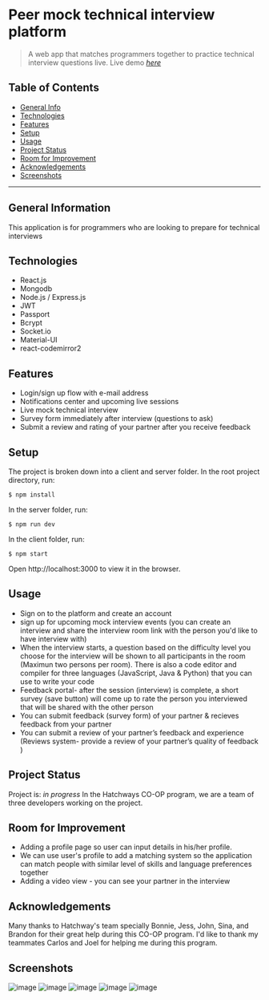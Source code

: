 # Peer mock technical interview platform

> A web app that matches programmers together to practice technical interview questions live.
> Live demo [_here_](https://technical-interview-platform.herokuapp.com/)

## Table of Contents

- [General Info](#general-info)
- [Technologies](#technologies)
- [Features](#features)
- [Setup](#setup)
- [Usage](#usage)
- [Project Status](#project-status)
- [Room for Improvement](#room-for-improvement)
- [Acknowledgements](#acknowledgements)
- [Screenshots](#screenshots)
---

## General Information

This application is for programmers who are looking to prepare for technical interviews

## Technologies

- React.js
- Mongodb
- Node.js / Express.js
- JWT
- Passport
- Bcrypt
- Socket.io
- Material-UI
- react-codemirror2

## Features

- Login/sign up flow with e-mail address
- Notifications center and upcoming live sessions
- Live mock technical interview
- Survey form immediately after interview (questions to ask)
- Submit a review and rating of your partner after you receive feedback

## Setup

The project is broken down into a client and server folder.
In the root project directory, run:

```
$ npm install
```

In the server folder, run:

```
$ npm run dev
```

In the client folder, run:

```
$ npm start
```

Open http://localhost:3000 to view it in the browser.

## Usage

- Sign on to the platform and create an account
- sign up for upcoming mock interview events (you can create an interview and share the interview room link with the person you'd like to have interview with)
- When the interview starts, a question based on the difficulty level you choose for the interview will be shown to all participants in the room (Maximun two persons per room). There is also a code editor and compiler for three languages (JavaScript, Java & Python) that you can use to write your code
- Feedback portal- after the session (interview) is complete, a short survey (save button) will come up to rate the person you interviewed that will be shared with the other person
- You can submit feedback (survey form) of your partner & recieves feedback from your partner
- You can submit a review of your partner’s feedback and experience (Reviews system- provide a review of your partner’s quality of feedback )

## Project Status

Project is: _in progress_
In the Hatchways CO-OP program, we are a team of three developers working on the project.

## Room for Improvement

- Adding a profile page so user can input details in his/her profile.
- We can use user's profile to add a matching system so the application can match people with similar level of skills and language preferences together
- Adding a video view - you can see your partner in the interview

## Acknowledgements

Many thanks to Hatchway's team specially Bonnie, Jess, John, Sina, and Brandon for their great help during this CO-OP program.
I'd like to thank my teammates Carlos and Joel for helping me during this program.

## Screenshots
![image](https://user-images.githubusercontent.com/48249708/118303024-cf8c3380-b499-11eb-8e3e-9a80e196c7b7.png)
![image](https://user-images.githubusercontent.com/48249708/118303278-1ed26400-b49a-11eb-96ad-79f0d69dec62.png)
![image](https://user-images.githubusercontent.com/48249708/118303407-445f6d80-b49a-11eb-8db4-01eec4f00299.png)
![image](https://user-images.githubusercontent.com/48249708/118303519-648f2c80-b49a-11eb-8f8d-041a82647cb6.png)
![image](https://user-images.githubusercontent.com/48249708/118303754-aae48b80-b49a-11eb-8fbc-007e84f5b43b.png)




